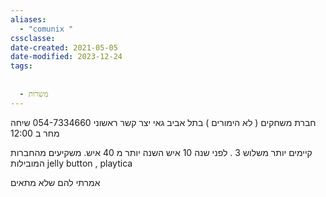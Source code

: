 ```yaml
---
aliases:
  - "comunix "
cssclasse: 
date-created: 2021-05-05
date-modified: 2023-12-24
tags:
  
  
  - משרות
---
```


חברת משחקים ( לא הימורים ) בתל אביב
גאי יצר קשר ראשוני 054-7334660
שיחה מחר ב 12:00

קיימים יותר משלוש 3 .
לפני שנה 10 איש השנה יותר מ 40 איש.
משקיעים מהחברות המובילות jelly button , playtica

אמרתי להם שלא מתאים
